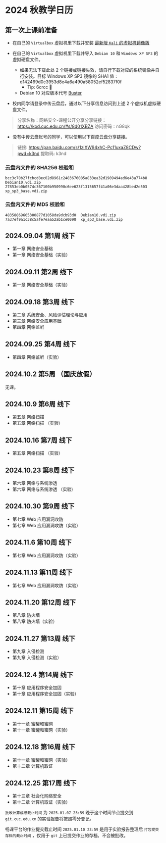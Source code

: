 # 2024 秋教学日历

## 第一次上课前准备

* 在自己的 `Virtualbox` 虚拟机里下载并安装 [最新版 `Kali` 的虚拟机镜像版](https://www.kali.org/get-kali/#kali-virtual-machines)
* 在自己的 `Virtualbox` 虚拟机里下载并导入 `Debian 10` 和 `Windows XP SP3` 的虚拟硬盘文件。
    * 如果无法下载此处 2 个链接或链接失效，请自行下载对应的系统镜像并自行安装。目标 Windows XP SP3 镜像的 SHA1 值： d142469d0c3953d8e4a6a490a58052ef52837f0f
        * Tip: 6crcc 🐶
    * Debian 10 对应版本代号 [Buster](https://www.debian.org/releases/buster/)

* 校内同学请登录中传云盘后，通过以下分享信息访问到上述 2 个虚拟机虚拟硬盘文件。

> 分享名称：网络安全-课程公开分享分享链接：https://kod.cuc.edu.cn/#s/8d01XBZA 访问密码：nG8qk

* 没有中传云盘账号的同学，可以使用以下百度云盘分享链接。

> 链接: https://pan.baidu.com/s/1ziXW94xhC-Pc11uxaZ8CDw?pwd=k3nd 提取码: k3nd 

### 云盘内文件的 SHA256 校验和

```
bcc3c70b27fcbcd8ec02d8961c2483676085a833ea32d1989494ad6e43a774b8  Debian10.vdi.zip
27853eb0b0574c367100b950990c6ee623f1315657f41a06e3daa428bed2e503  xp_sp3_base.vdi.zip
```

### 云盘内文件的 MD5 校验和

```
48358869605300877d1058da9dcb93d0  Debian10.vdi.zip
7a37ef9a1c38c5afe7eaa52ab1ce0090  xp_sp3_base.vdi.zip
```

## 2024.09.04 第1周 线下

* 第一章 网络安全基础
* 第一章 网络安全基础（实验）

## 2024.09.11 第2周 线下

* 第一章 网络安全基础（实验）

## 2024.09.18 第3周 线下

* 第二章 系统安全、风险评估理论与应用
* 第三章 网络安全应用基础
* 第四章 网络监听

## 2024.09.25 第4周 线下

* 第四章 网络监听（实验）

## 2024.10.2  第5周 （国庆放假）

无课。

## 2024.10.9 第6周 线下

* 第五章 网络扫描
* 第五章 网络扫描 （实验）

## 2024.10.16 第7周 线下

* 第五章 网络扫描 （实验）

## 2024.10.23 第8周 线下

* 第六章 网络与系统渗透 
* 第六章 网络与系统渗透 （实验)

## 2024.10.30 第9周 线下

* 第七章 Web 应用漏洞攻防
* 第七章 Web 应用漏洞攻防（实验）

## 2024.11.6 第10周 线下

* 第七章 Web 应用漏洞攻防（实验）

## 2024.11.13  第11周 线下

* 第七章 Web 应用漏洞攻防（实验）

## 2024.11.20 第12周 线下

* 第八章 防火墙
* 第八章 防火墙（实验）

## 2024.11.27 第13周 线下

* 第九章 入侵检测
* 第九章 入侵检测（实验）

## 2024.12.4 第14周 线下

* 第十章 应用程序安全加固
* 第十章 应用程序安全加固（实验）

## 2024.12.11 第15周 线下

* 第十一章 蜜罐和蜜网
* 第十一章 蜜罐和蜜网（实验）

## 2024.12.18 第16周 线下

* 第十一章 蜜罐和蜜网（实验）
* 第十二章 计算机取证

## 2024.12.25 第17周 线下

* 第十三章 社会化网络安全
* 第十二章 计算机取证（实验）


`批改计算成绩截止时间` 为 `2025.01.07 23:59` 晚于这个时间节点提交到 `git.cuc.edu.cn` 的实验报告将按照零分登记。

畅课平台的作业提交截止时间 `2025.01.10 23:59` 是用于实验报告整理后 `打包提交存档的截止时间` ，仅用于 `git` 上已提交作业的存档，不会被批改。

